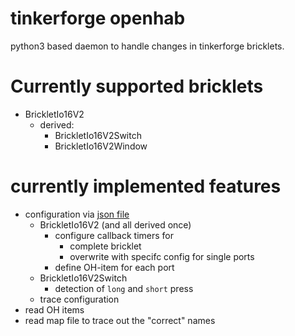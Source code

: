 # tinkerforge openhab
python3 based daemon to handle changes in tinkerforge bricklets.

# Currently supported bricklets
* BrickletIo16V2
  * derived:
    * BrickletIo16V2Switch
    * BrickletIo16V2Window

# currently implemented features
* configuration via [json file](tinkerforge_oh.json)
  * BrickletIo16V2 (and all derived once)
    * configure callback timers for
      * complete bricklet
      * overwrite with specifc config for single ports
    * define OH-item for each port
  * BrickletIo16V2Switch
    * detection of `long` and `short` press
  * trace configuration
* read OH items
* read map file to trace out the "correct" names
